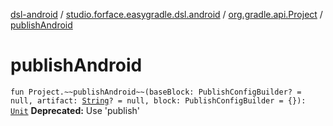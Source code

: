 [dsl-android](../../index.md) / [studio.forface.easygradle.dsl.android](../index.md) / [org.gradle.api.Project](index.md) / [publishAndroid](./publish-android.md)

# publishAndroid

`fun Project.~~publishAndroid~~(baseBlock: PublishConfigBuilder? = null, artifact: `[`String`](https://kotlinlang.org/api/latest/jvm/stdlib/kotlin/-string/index.html)`? = null, block: PublishConfigBuilder = {}): `[`Unit`](https://kotlinlang.org/api/latest/jvm/stdlib/kotlin/-unit/index.html)
**Deprecated:** Use 'publish'

